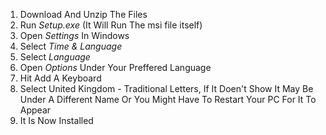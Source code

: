 1. Download And Unzip The Files
2. Run *Setup.exe* (It Will Run The msi file itself)
3. Open *Settings* In Windows
4. Select *Time & Language*
5. Select *Language*
6. Open *Options* Under Your Preffered Language
7. Hit Add A Keyboard
8. Select United Kingdom - Traditional Letters, If It Doen't Show It May Be Under A Different Name Or You Might Have To Restart Your PC For It To Appear
9. It Is Now Installed
